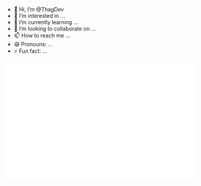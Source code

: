 - 👋 Hi, I’m @ThagDev
- 👀 I’m interested in ...
- 🌱 I’m currently learning ...
- 💞️ I’m looking to collaborate on ...
- 📫 How to reach me ...
- 😄 Pronouns: ...
- ⚡ Fun fact: ...

<a href="#" target="_blank">
  <img src="svg/ThagDev.svg" width="1200" alt="ThagDev-official" />
</a>
